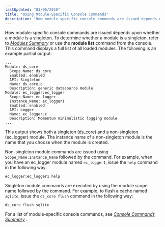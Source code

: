 ```yaml
---
lastUpdated: "03/05/2020"
title: "Using Module-Specific Console Commands"
description: "How module specific console commands are issued depends upon whether a module is a singleton To determine whether a module is a singleton refer to Chapter 65 Modules Summary or use the module list command from the console This command displays a full list of all loaded modules The following..."
---
```


How module-specific console commands are issued depends upon whether a module is a singleton. To determine whether a module is a singleton, refer to [*Modules Summary*](/momentum/4/modules/summary-all-modules) or use the **module list**      command from the console. This command displays a full list of all loaded modules. The following is an example partial output:

```
...
Module: ds_core
  Scope_Name: ds_core
  Enabled: enabled
  API: Singleton
  Name: ds_core.c
  Description: generic datasource module
Module: ec_logger:ec_logger
  Scope_Name: ec_logger
  Instance_Name: ec_logger1
  Enabled: enabled
  API: Logger
  Name: ec_logger.c
  Description: Momentum minimalistic logging module
...
```

This output shows both a singleton (ds_core) and a non-singleton (ec_logger) module. The instance name of a non-singleton module is the name that you choose when the module is created.

Non-singleton module commands are issued using `Scope_Name:Instance_Name` followed by the command. For example, when you have an ec_logger module named `ec_logger1`, issue the `help` command in the following way:

`ec_logger:ec_logger1 help`

Singleton module commands are executed by using the module scope name followed by the command. For example, to flush a cache named *`sqlite`*, issue the `ds_core flush` command in the following way:

`ds_core flush sqlite`

For a list of module-specific console commands, see [*Console Commands Summary*](/momentum/4/4-console-commands) .